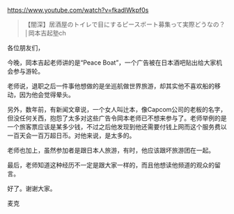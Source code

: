 https://www.youtube.com/watch?v=fkadlWkpf0s

> 【闇深】居酒屋のトイレで目にするピースボート募集って実際どうなの？│岡本吉起塾ch

各位朋友们，

今晚，岡本吉起老师讲的是“Peace Boat”，一个广告被在日本酒吧贴出给大家机会参与游轮。

老师说，退职之后一件事他想做的是坐巡航做世界旅游，却其实他不喜欢船的移动，因为他会觉得晕头。

另外，数年前，有新闻文章说，一个女人叫辻本，像Capcom公司的老板的名字，但没任何关西，抱怨了太多对这些广告令岡本老师已不想来参与了。老师举例的是一个旅客票应该是某多少钱，不过之后他发现到他还需要付钱上网而这个服务费以一百天会一百万超日币。对他来说，是太多的。

老师也加上，虽然参加者是跟日本人旅游，有时，他应该跟坏旅游团在一起。

最后，老师知道这种经历不一定是跟大家一样的，而且他想读他频道的观众的留言。

好了。谢谢大家。

麦克
